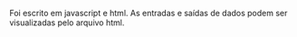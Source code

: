 Foi escrito em javascript e html. As entradas e saídas de dados podem ser visualizadas pelo arquivo html.
